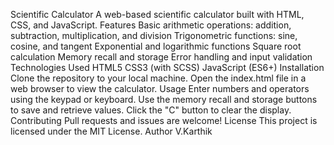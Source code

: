 Scientific Calculator
A web-based scientific calculator built with HTML, CSS, and JavaScript.
Features
Basic arithmetic operations: addition, subtraction, multiplication, and division
Trigonometric functions: sine, cosine, and tangent
Exponential and logarithmic functions
Square root calculation
Memory recall and storage
Error handling and input validation
Technologies Used
HTML5
CSS3 (with SCSS)
JavaScript (ES6+)
Installation
Clone the repository to your local machine.
Open the index.html file in a web browser to view the calculator.
Usage
Enter numbers and operators using the keypad or keyboard.
Use the memory recall and storage buttons to save and retrieve values.
Click the "C" button to clear the display.
Contributing
Pull requests and issues are welcome!
License
This project is licensed under the MIT License.
Author
V.Karthik  

